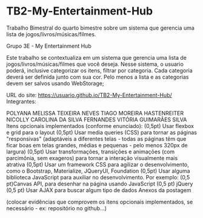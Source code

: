 # TB2-My-Entertainment-Hub
Trabalho Bimestral do quarto bimestre sobre um sistema que gerencia uma lista de jogos/livros/músicas/filmes.

Grupo 3E - My Entertainment Hub

Este trabalho se contextualiza em um sistema que gerencia uma lista de jogos/livros/músicas/filmes que você deseja. Nesse sistema, o usuario poderá, inclusive categorizar os itens, filtrar por categoria. Cada categoria deverá ser definida junto com sua cor. Pelo menos a lista e as categorias devem ser salvos usando WebStorage;

URL do site: https://usuario.github.io/TB2-My-Entertainment-Hub/ Integrantes:

POLYANA MELISSA TEIXEIRA NEVES
TIAGO MOREIRA HASTENREITER
NICOLLY CAROLINA DA SILVA FERNANDES
VITÓRIA GUIMARÃES SILVA
Itens opcionais implementados (conforme enunciado):
(0,5pt) Usar flexbox e grid para o layout
(0,5pt) Usar media queries (CSS) para tornar as páginas "responsivas" (adaptáveis a diferentes telas - todas as páginas têm que ficar boas em telas grandes, médias e pequenas - pelo menos 320px de largura)
(0,5pt) Usar transformações, transições e animações (com parcimônia, sem exageros) para tornar a interação visualmente mais atrativa
(0,5pt) Usar um framework CSS para agilizar o desenvolvimento, como o Bootstrap, Materialize, JQueryUI, Foundation
(0,5pt) Usar alguma biblioteca JavaScript para auxiliar no desenvolvimento. Por exemplo:
(0,5 pt)Canvas API, para desenhar na página usando JavaScript
(0,5 pt) jQuery
(0,5 pt) Usar AJAX   para buscar algum tipo de dados
Anexos da postagem

(colocar evidências que comprovem os itens opcionais implementados, se necessário - ex: repositório no github...)
